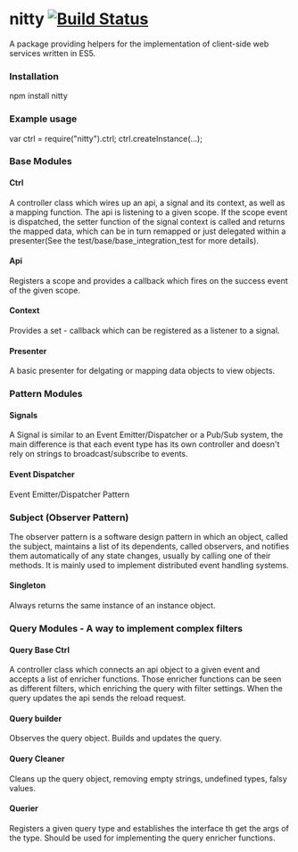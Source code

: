 # nitty [![Build Status](https://travis-ci.org/PatrickEifler/nitty.svg?branch=master)](https://travis-ci.org/PatrickEifler/nitty)

A package providing helpers for the implementation of client-side web services written in ES5.

### Installation
npm install nitty

### Example usage

var ctrl = require("nitty").ctrl; ctrl.createInstance(...);


### Base Modules

#### Ctrl

A controller class which wires up an api, a signal and its context, as well as a mapping function.
The api is listening to a given scope. If the scope event is dispatched, the setter function of the 
signal context is called and returns the mapped data, which can be in turn remapped or
just delegated within a presenter(See the test/base/base_integration_test for more details).

#### Api
Registers a scope and provides a callback which fires on the success event of the given scope.

#### Context
Provides a set - callback which can be registered as a listener to a signal. 

#### Presenter
A basic presenter for delgating or mapping data objects to view objects.

### Pattern Modules

#### Signals
A Signal is similar to an Event Emitter/Dispatcher or a Pub/Sub system,
the main difference is that each event type has its own controller and 
doesn't rely on strings to broadcast/subscribe to events.

#### Event Dispatcher
Event Emitter/Dispatcher Pattern

### Subject (Observer Pattern)
The observer pattern is a software design pattern in which an object,
called the subject, maintains a list of its dependents, called observers,
and notifies them automatically of any state changes, usually by calling
one of their methods. It is mainly used to implement distributed event handling systems.

#### Singleton
Always returns the same instance of an instance object.

### Query Modules - A way to implement complex filters

#### Query Base Ctrl
A controller class which connects an api object to a given event and accepts a list of enricher functions.
Those enricher functions can be seen as different filters, which enriching the query with filter settings.
When the query updates the api sends the reload request.

#### Query builder
Observes the query object. Builds and updates the query. 

#### Query Cleaner
Cleans up the query object, removing empty strings, undefined types, falsy values. 

#### Querier
Registers a given query type and establishes the interface th get the args of the type. 
Should be used for implementing the query enricher functions. 
